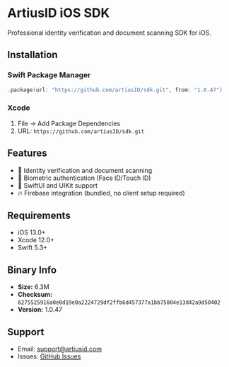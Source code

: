 # ArtiusID iOS SDK

Professional identity verification and document scanning SDK for iOS.

## Installation

### Swift Package Manager
```swift
.package(url: "https://github.com/artiusID/sdk.git", from: "1.0.47")
```

### Xcode
1. File → Add Package Dependencies
2. URL: `https://github.com/artiusID/sdk.git`

## Features

- 📱 Identity verification and document scanning
- 🔐 Biometric authentication (Face ID/Touch ID)
- 🎨 SwiftUI and UIKit support
- 🔥 Firebase integration (bundled, no client setup required)

## Requirements

- iOS 13.0+
- Xcode 12.0+
- Swift 5.3+

## Binary Info

- **Size:** 6.3M
- **Checksum:** `6275525916a0e0d19e0a2224729df2ffb6d457377a1bb75004e13d42a9d50402`
- **Version:** 1.0.47

## Support

- Email: support@artiusid.com
- Issues: [GitHub Issues](https://github.com/artiusID/sdk/issues)
